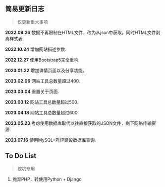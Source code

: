 ## 简易更新日志
> 仅更新重大事项

**2022.09.26** 数据不再限制在HTML文件，改为从json中获取，同时HTML文件剥离样式表.

**2022.10.24** 增加网站描述参数.

**2022.12.27** 使用Bootstrap5完全重构.

**2023.01.22** 增加详情页面以及分享功能。

**2023.02.06** 网站工具总数量超过400.

**2023.03.04** 重置关于页面.

**2023.03.12** 网站工具总数量超过500.

**2023.04.18** 网站工具总数量超过600.

**2023.05.23** 考虑使用数据库取代以往直接获取的JSON文件，剩下网络传输资源.

**2023.07.16** 使用MySQL+PHP建设数据库查询.

## To Do List
> 挖坑专用
1. 抛弃PHP，转使用Python + Django